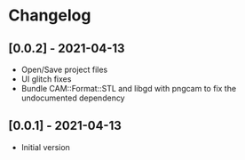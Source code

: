# Changelog

## [0.0.2] - 2021-04-13
 - Open/Save project files
 - UI glitch fixes
 - Bundle CAM::Format::STL and libgd with pngcam to fix the undocumented dependency

## [0.0.1] - 2021-04-13
 - Initial version
